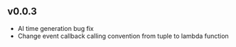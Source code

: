 
## v0.0.3
- AI time generation bug fix
- Change event callback calling convention from tuple to lambda function
